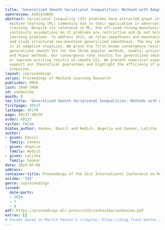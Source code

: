 ```yaml
---
title: 'Generalized Smooth Variational Inequalities: Methods with Adaptive Stepsizes'
openreview: 4iBJyJeBX5
abstract: Variational Inequality (VI) problems have attracted great interest in the
  machine learning (ML) community due to their application in adversarial and multi-agent
  training. Despite its relevance in ML, the oft-used strong-monotonicity and Lipschitz
  continuity assumptions on VI problems are restrictive and do not hold in many machine
  learning problems. To address this, we relax smoothness and monotonicity assumptions
  and study structured non-monotone generalized smoothness. The key idea of our results
  is in adaptive stepsizes. We prove the first-known convergence results for solving
  generalized smooth VIs for the three popular methods, namely, projection, Korpelevich,
  and Popov methods. Our convergence rate results for generalized smooth VIs match
  or improve existing results on smooth VIs. We present numerical experiments that
  support our theoretical guarantees and highlight the efficiency of proposed adaptive
  stepsizes.
layout: inproceedings
series: Proceedings of Machine Learning Research
publisher: PMLR
issn: 2640-3498
id: vankov24a
month: 0
tex_title: 'Generalized Smooth Variational Inequalities: Methods with Adaptive Stepsizes'
firstpage: 49137
lastpage: 49170
page: 49137-49170
order: 49137
cycles: false
bibtex_author: Vankov, Daniil and Nedich, Angelia and Sankar, Lalitha
author:
- given: Daniil
  family: Vankov
- given: Angelia
  family: Nedich
- given: Lalitha
  family: Sankar
date: 2024-07-08
address:
container-title: Proceedings of the 41st International Conference on Machine Learning
volume: '235'
genre: inproceedings
issued:
  date-parts:
  - 2024
  - 7
  - 8
pdf: https://proceedings.mlr.press/v235/vankov24a/vankov24a.pdf
extras: []
# Format based on Martin Fenner's citeproc: https://blog.front-matter.io/posts/citeproc-yaml-for-bibliographies/
---
```

